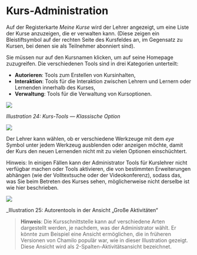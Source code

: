 # Kurs-Administration

Auf der Registerkarte _Meine Kurse_ wird der Lehrer angezeigt, um eine Liste der Kurse anzuzeigen, die er verwalten kann. \(Diese zeigen ein Bleistiftsymbol auf der rechten Seite des Kursfeldes an, im Gegensatz zu Kursen, bei denen sie als Teilnehmer abonniert sind\).

Sie müssen nur auf den Kursnamen klicken, um auf seine Homepage zuzugreifen. Die verschiedenen Tools sind in drei Kategorien unterteilt:

* **Autorieren**: Tools zum Erstellen von Kursinhalten,
* **Interaktion**: Tools für die Interaktion zwischen Lehrern und Lernern oder Lernenden innerhalb des Kurses,
* **Verwaltung**: Tools für die Verwaltung von Kursoptionen.

![](../.gitbook/assets/images26%20%283%29.png)

_Illustration 24: Kurs-Tools — Klassische Option_

![](../.gitbook/assets/graphics79.png)

Der Lehrer kann wählen, ob er verschiedene Werkzeuge mit dem _eye_ Symbol unter jedem Werkzeug ausblenden oder anzeigen möchte, damit der Kurs den neuen Lernenden nicht mit zu vielen Optionen einschüchtert.

Hinweis: In einigen Fällen kann der Administrator Tools für Kurslehrer nicht verfügbar machen oder Tools aktivieren, die von bestimmten Erweiterungen abhängen \(wie der Volltextsuche oder der Videokonferenz\), sodass das, was Sie beim Betreten des Kurses sehen, möglicherweise nicht derselbe ist wie hier beschrieben.

![](../.gitbook/assets/images27%20%283%29.png)

_Illustration 25: Autorentools in der Ansicht „Große Aktivitäten“

> **Hinweis**: Die Kursschnittstelle kann auf verschiedene Arten dargestellt werden, je nachdem, was der Administrator wählt. Er könnte zum Beispiel eine Ansicht ermöglichen, die in früheren Versionen von Chamilo populär war, wie in dieser Illustration gezeigt. Diese Ansicht wird als 2-Spalten-Aktivitätsansicht bezeichnet.